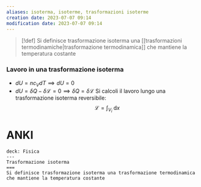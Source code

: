 ```yaml
---
aliases: isoterma, isoterme, trasformazioni isoterme
creation date: 2023-07-07 09:14
modification date: 2023-07-07 09:14
---
```


>[!def]
>Si definisce trasformazione isoterma una [[trasformazioni termodinamiche|trasformazione termodinamica]] che mantiene la temperatura costante

### Lavoro in una trasformazione isoterma
- $dU = nc_{V}dT \implies dU = 0$
- $dU = \delta Q - \delta \mathcal{L} = 0 \implies \delta Q = \delta \mathcal{L}$
Si calcoli il lavoro lungo una trasformazione isoterma reversibile:
$$ \mathcal{L}=\int _{V_{i}} \! \, \mathrm{d}x  $$

# ANKI

```anki
deck: Fisica
---
Trasformazione isoterma
===
Si definisce trasformazione isoterma una trasformazione termodinamica che mantiene la temperatura costante
```
